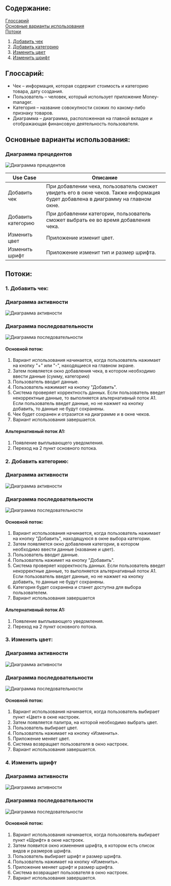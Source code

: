 ## Содержание: 

[Глоссарий](#Глоссарий) <br>
[Основные варианты использования](#1) <br>
[Потоки](#2) <br>
1. [Добавить чек](#3) <br>
2. [Добавить категорию](#4) <br>
3. [Изменить цвет](#5) <br>
4. [Изменить шрифт](#6) <br>


## Глоссарий: <a name="Глоссарий"> </a>

<ul> 
  <li> Чек – информация, которая содержит стоимость и категорию товара, дату создания. </li>
  <li> Пользователь – человек, который использует приложение Money-manager. </li>
  <li> Категория – название совокупности схожих по какому-либо признаку товаров. </li>
  <li> Диаграмма – диаграмма, расположенная на главной вкладке и отображающая финансовую деятельность пользователя. </li>
 </ul>
 
## Основные варианты использования: <a name="1"> </a>
### Диаграмма прецедентов
![Диаграмма прецедентов](https://github.com/DanaKlimova/Money-Manager/blob/master/UML/Use%20Case.jpg)

|Use Case| Описание | 
|--|--| 
|Добавить чек | При добавлении чека, пользователь сможет увидеть его в окне чеков. Также информация будет добавлена в диаграмму на главном окне. | 
|Добавить категорию | При добавлении категории, пользователь сможет выбрать ее во время добавления чека.|
|Изменить цвет | Приложение изменит цвет.|
|Изменить шрифт| Приложение изменит тип и размер шрифта.|


## Потоки: <a name="2"> </a>

### 1. Добавить чек: <a name="3"> </a>
### Диаграмма активности
![Диаграмма активности](https://github.com/DanaKlimova/Money-Manager/blob/master/UML/Activity/Activity_add_cash_vaucher.jpg)
### Диаграмма последовательности
![Диаграмма последовательности](https://github.com/DanaKlimova/Money-Manager/blob/master/UML/Sequence/Sequence_add_cash_vaucher.jpg)

#### Основной поток:
<ul>
  <li type="1">Вариант использования начинается, когда пользователь нажимает на кнопку "+" или "-", находящиеся на главном экране.</li> 
  <li type="1">Затем появляется окно добавления чека, в котором необходимо ввести данные (сумму, категорию)</li> 
  <li type="1">Пользователь вводит данные.</li>
  <li type="1">Пользователь нажимает на кнопку "Добавить". </li>
  <li type="1">Система проверяет корректность данных. Если пользователь введет некорректные данные, то выполняется альтернативный поток А1. Если пользователь введет данные, но не нажмет на кнопку добавить, то данные не будут сохранены.</li>
  <li type="1">Чек будет сохранен и отразится на диаграмме и в окне чеков. </li>
  <li type="1">Вариант использования завершается.</li>
</ul>

#### Альтернативный поток А1:

<ul>
  <li type="1">Появление выплывающего уведомления.</li>
  <li type="1">Переход на 2 пункт основного потока.</li>
</ul>

### 2. Добавить категорию: <a name="4"> </a>
### Диаграмма активности
![Диаграмма активности](https://github.com/DanaKlimova/Money-Manager/blob/master/UML/Activity/Activity_add_category.jpg)
### Диаграмма последовательности
![Диаграмма последовательности](https://github.com/DanaKlimova/Money-Manager/blob/master/UML/Sequence/Sequence_add_category.jpg)

#### Основной поток:

<ul>
  <li type="1">Вариант использования начинается, когда пользователь нажимает на кнопку "Добавить", находящуюся в окне выбора категории.</li>
  <li type="1">Затем появляется окно добавления категории, в котором необходимо ввести данные (название и цвет).</li>
  <li type="1">Пользователь вводит данные.</li>
  <li type="1">Пользователь нажимет на кнопку "Добавить". </li>
  <li type="1">Система проверяет корректность данных. Если пользователь введет некорректные данные, то выполняется альтернативный поток А1. Если пользователь введет данные, но не нажмет на кнопку добавить, то данные не будут сохранены.</li>
  <li type="1">Категория будет сохранена и станет доступна для выбора пользователем. </li>
  <li type="1">Вариант использования завершается</li>
</ul>

#### Альтернативный поток А1:

<ul>
  <li type="1">Появление выплывающего уведомления.</li>
  <li type="1">Переход на 2 пункт основного потока.</li>
</ul>

### 3. Изменить цвет: <a name="5"> </a>
### Диаграмма активности
![Диаграмма активности](https://github.com/DanaKlimova/Money-Manager/blob/master/UML/Activity/Activity_change_color.jpg)
### Диаграмма последовательности
![Диаграмма последовательности](https://github.com/DanaKlimova/Money-Manager/blob/master/UML/Sequence/Sequence_change_color.jpg)

#### Основной поток:

<ul>
  <li type="1">Вариант использования начинается, когда пользователь выбирает пункт «Цвет» в окне настроек.</li>
  <li type="1">Затем появляется палитра, на которой необходимо выбрать цвет.</li>
  <li type="1">Пользователь выбирает цвет. </li> 
  <li type="1">Пользователь нажимает на кнопку «Изменить».</li>
  <li type="1">Приложение меняет цвет.</li>
  <li type="1">Система возвращает пользователя в окно настроек.</li>
  <li type="1">Вариант использования завершается.</li>
</ul>

### 4. Изменить шрифт <a name="6"> </a>
### Диаграмма активности
![Диаграмма активности](https://github.com/DanaKlimova/Money-Manager/blob/master/UML/Activity/Activity_change_font.jpg)
### Диаграмма последовательности
![Диаграмма последовательности](https://github.com/DanaKlimova/Money-Manager/blob/master/UML/Sequence/Sequence_change_font.jpg)

#### Основной поток:

<ul>
  <li type="1">Вариант использования начинается, когда пользователь выбирает пункт «Шрифт» в окне настроек.</li>
  <li type="1">Затем появится окно изменения шрифта, в котором есть список видов и размеров шрифта.</li>
  <li type="1">Пользователь выбирает шрифт и размер шрифта. </li>
  <li type="1">Пользователь нажимает на кнопку «Изменить».</li>
  <li type="1">Приложение меняет шрифт и размер шрифта.</li>
  <li type="1">Система возвращает пользователя в окно настроек.</li>
  <li type="1">Вариант использования завершается.</li>
</ul>
